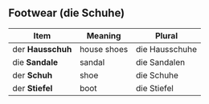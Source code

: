 ## Footwear (die Schuhe)

| Item              | Meaning     | Plural         |
| ----------------- | ----------- | -------------- |
| der **Hausschuh** | house shoes | die Hausschuhe |
| die **Sandale**   | sandal      | die Sandalen   |
| der **Schuh**     | shoe        | die Schuhe     |
| der **Stiefel**   | boot        | die Stiefel    |https://www.germanveryeasy.com/clothing
